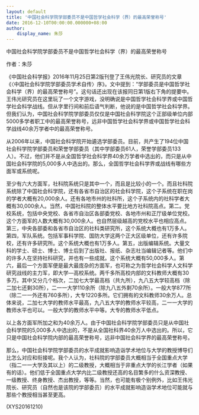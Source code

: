```yaml
---
layout: default
title: '中国社会科学院学部委员不是中国哲学社会科学（界）的最高荣誉称号'
date: 2016-12-10T00:00:00.000000+08:00
author:
    display_name: 朱莎
---
```


中国社会科学院学部委员不是中国哲学社会科学（界）的最高荣誉称号

作者：朱莎

《中国社会科学报》2016年11月25日第2版刊登了王伟光院长、研究员的文章《〈中国社会科学院学部委员学术自传〉序》。文中提到：“学部委员是中国哲学社会科学（界）的最高荣誉称号”。这句话还出现在该报同日第1版右下角的提要中。王伟光研究员在这里玩了一个文字游戏，没明确说是中国哲学社会科学界或中国哲学社会科学战线。但从字里行间和前后语气判断，他说的是中国哲学社会科学界。但我们认为，中国社会科学院学部委员仅仅是中国社会科学院这个正部级单位内部5000多学者职工中的最高荣誉称号，远非中国哲学社会科学界或中国哲学社会科学战线40余万学者中的最高荣誉称号。

从2006年以来，中国社会科学院开始遴选学部委员。目前，共产生了194位中国社会科学院学部委员和荣誉学部委员（其中学部委员61人，荣誉学部委员133人）。不过，他们并不是从全国哲学社会科学界40余万学者中选出的，而只是从中国社会科学院的5,000多人中选出的。那么，全国哲学社会科学界或战线有哪些方面军或系统呢。

至少有六大方面军，社科院系统只是其中一个，而且是比较小的一个。而且社科院系统除了中国社会科学院，还有各省市自治区的社会科学院，这个子系统在职在岗的学者大概有20,000余人。还有各地市州的社科所，这个子系统内的社科学者大概有30,000余人。当然，中国社科院的整体水平要比地方社科院高点。第二。党校系统，包括中央党校、各省市自治区各部委党校、各地市州和正厅级单位党校。这个方面军的人数大概有30,000余人。也自然层级越高的党校水平也相应高点。第三，中央各部委和各省市自治区的社科类研究所，这个系统大概也有1万多人。第四，军队系统。包括军事科学院、国防大学这两个正大区级单位，还有许多院校，还有许多研究所。这个系统大概也有1万多人。第五，出版编辑系统。大量文科的学士、硕士、博士、博士后到了出版社、报纸、杂志社当编辑记者等。他们中的许多人在坚持社科研究，并也有一些成就。这个系统大概有50,000多人。第六，最后一个方面军便是最大最庞杂的方面军，也可称之为哲学社会科学人文科学研究战线的主力军，即大学—高校系统。两千多所高校内部的文科教师大概有30多万。其中又分几个档次，二加七大学最高档（共九所），九八五大学较高档（除二加七还剩30所），二一一大学110余所（除九八五外剩70余所）。一般大学877所（除二一一外还有760多所），大专1220多所。它们拥有的文科教师30余万人。总体来说，二加七大学的教师水平最高，九八五大学的教师水平较高，二一一大学的教师水平也可以。一般大学的教师水平中等。大专的教师水平低点。

以上各方面军所加之和为40余万人。由于中国社会科学院学部委员只是从中国社会科学院的5,000多人中选出的，不是从全国社科界40余万人中选出的。所以，它只是中国社会科学院内部的最高荣誉称号，远非中国社会科学界的最高荣誉称号。

那么，中国社会科学院学部委员的水平成就影响造诣学术地位与大学的教授博导们比怎么对应和衔接呢。我个人认为，社科院的学部委员大概相当于全国重点大学（指二一一大学及其以上）的二级教授，大概相当于非重点大学的长江学者（如果有的话）。他们低于全国重点大学内比二级教授还高的名目繁多的什么资深教授、一级教授、终身教授、杰出教授，等等。当然，也可能有极个别例外，比如王伟光院长、研究员（自然也是该院的学部委员）的水平成就影响造诣学术地位可能就与那些个教授相当甚至更高。

(XYS20161210)

